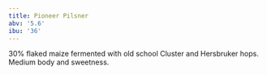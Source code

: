 ```yaml
---
title: Pioneer Pilsner
abv: '5.6'
ibu: '36'
---
```

30% flaked maize fermented with old school Cluster and Hersbruker hops. Medium body and sweetness.
